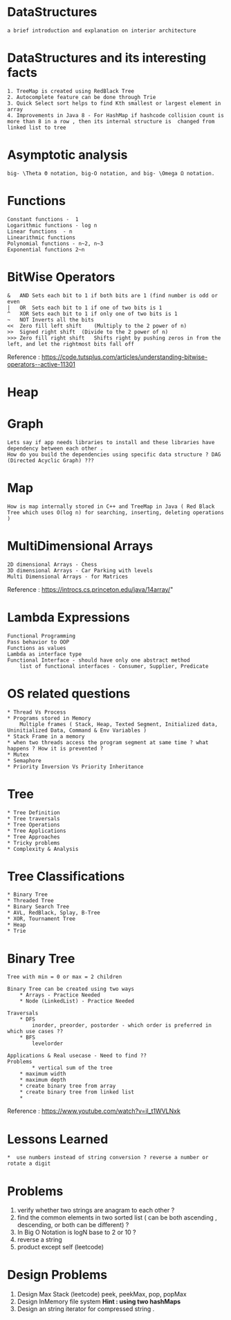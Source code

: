 # DataStructures
	
	a brief introduction and explanation on interior architecture

# DataStructures and its interesting facts

	1. TreeMap is created using RedBlack Tree
	2. Autocomplete feature can be done through Trie
	3. Quick Select sort helps to find Kth smallest or largest element in array
	4. Improvements in Java 8 - For HashMap if hashcode collision count is more than 8 in a row , then its internal structure is  changed from linked list to tree

# Asymptotic analysis
  	
	big- \Theta Θ notation, big-O notation, and big- \Omega Ω notation.

# Functions 

  	Constant functions -  1
	Logarithmic functions - log n
	Linear functions  - n
	Linearithmic functions
	Polynomial functions - n~2, n~3
	Exponential functions 2~n

# BitWise Operators

	&	AND	Sets each bit to 1 if both bits are 1 (find number is odd or even
	|	OR	Sets each bit to 1 if one of two bits is 1
	^	XOR	Sets each bit to 1 if only one of two bits is 1
	~	NOT	Inverts all the bits
	<<	Zero fill left shift	(Multiply to the 2 power of n)
	>>	Signed right shift	(Divide to the 2 power of n)
	>>>	Zero fill right shift	Shifts right by pushing zeros in from the left, and let the rightmost bits fall off
	
Reference :
	https://code.tutsplus.com/articles/understanding-bitwise-operators--active-11301
  
# Heap

# Graph

	Lets say if app needs libraries to install and these libraries have dependency between each other . 
	How do you build the dependencies using specific data structure ? DAG (Directed Acyclic Graph) ???
	
# Map

	How is map internally stored in C++ and TreeMap in Java ( Red Black Tree which uses O(log n) for searching, inserting, deleting operations )

# MultiDimensional Arrays

	2D dimensional Arrays - Chess
	3D dimensional Arrays - Car Parking with levels
	Multi Dimensional Arrays - for Matrices

Reference :
	https://introcs.cs.princeton.edu/java/14array/"
  
# Lambda Expressions

	Functional Programming
	Pass behavior to OOP
	Functions as values
	Lambda as interface type
	Functional Interface - should have only one abstract method
		list of functional interfaces - Consumer, Supplier, Predicate

# OS related questions

	* Thread Vs Process
	* Programs stored in Memory
		Multiple frames ( Stack, Heap, Texted Segment, Initialized data, Uninitialized Data, Command & Env Variables )
	* Stack Frame in a memory
	* when two threads access the program segment at same time ? what happens ? How it is prevented ?
	* Mutex
	* Semaphore
	* Priority Inversion Vs Priority Inheritance

# Tree

	* Tree Definition
	* Tree traversals
	* Tree Operations
	* Tree Applications
	* Tree Approaches
	* Tricky problems
	* Complexity & Analysis
	
# Tree Classifications

	* Binary Tree
	* Threaded Tree
	* Binary Search Tree
	* AVL, RedBlack, Splay, B-Tree
	* XOR, Tournament Tree
	* Heap
	* Trie
	
# Binary Tree

	Tree with min = 0 or max = 2 children
	
	Binary Tree can be created using two ways
		* Arrays - Practice Needed
		* Node (LinkedList) - Practice Needed
		
	Traversals
		* DFS
			inorder, preorder, postorder - which order is preferred in which use cases ??
		* BFS
			levelorder
			
	Applications & Real usecase - Need to find ??
	Problems
	        * vertical sum of the tree
		* maximum width
		* maximum depth
		* create binary tree from array
		* create binary tree from linked list
		* 
		
		
Reference :
	https://www.youtube.com/watch?v=il_t1WVLNxk

# Lessons Learned

	*  use numbers instead of string conversion ? reverse a number or rotate a digit
	

 # Problems
 
 1. verify whether two strings are anagram to each other ?
 2. find the common elements in two sorted list ( can be both ascending , descending, or both can be different) ?
 3. In Big O Notation is logN base to 2 or 10 ?
 4. reverse a string
 5. product except self (leetcode)
 
 
# Design Problems

 1. Design Max Stack (leetcode) peek, peekMax, pop, popMax
 2. Design InMemory file system <b>Hint : using two hashMaps</b>
 3. Design an string iterator for compressed string .
 
 
 
 
 
